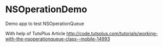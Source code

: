 # NSOperationDemo
Demo app to test NSOperationQueue

With help of TutsPlus Article
http://code.tutsplus.com/tutorials/working-with-the-nsoperationqueue-class--mobile-14993
